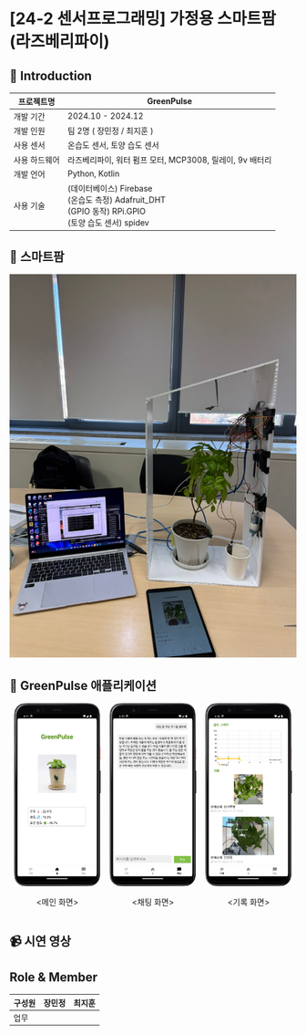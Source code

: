# [24-2 센서프로그래밍] 가정용 스마트팜 (라즈베리파이)

## 👋 Introduction
| 프로젝트명   | GreenPulse                                                                                  |
|---------|---------------------------------------------------------------------------------------------|
|    개발 기간  | 2024.10 - 2024.12                                                                           |
| 개발 인원   | 팀 2명 ( 장민정 / 최지훈 )                                                                          |
| 사용 센서   | 온습도 센서, 토양 습도 센서                                                                            |
| 사용 하드웨어 | 라즈베리파이, 워터 펌프 모터, MCP3008, 릴레이, 9v 배터리                                                      |
| 개발 언어   | Python, Kotlin                                                                              |
| 사용 기술   | (데이터베이스) Firebase <br> (온습도 측정) Adafruit_DHT <br> (GPIO 동작) RPi.GPIO <br> (토양 습도 센서) spidev |

## 🌱 스마트팜
![img.png](img.png)

## 📱 GreenPulse 애플리케이션
<div style="display: flex; justify-content: space-around; text-align: center;">
    <div>
        <img src="img_1.png" alt="Image 1" width="90%">
        <p><메인 화면></p>
    </div>
    <div>
        <img src="img_2.png" alt="Image 2" width="90%">
        <p><채팅 화면></p>
    </div>
    <div>
        <img src="img_3.png" alt="Image 3" width="90%">
        <p><기록 화면></p>
    </div>
</div>

## 📹 시연 영상


## Role & Member
| 구성원 | 장민정            | 최지훈  |
|-----|----------------|------|
| 업무  |  |      |
